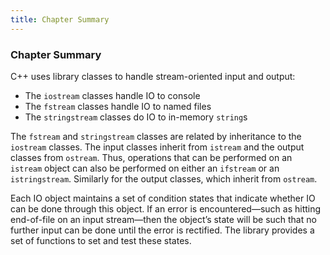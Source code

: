 ```yaml
---
title: Chapter Summary
---
```


<h3 id="filepos2163240"><a id="filepos2163273"></a>Chapter Summary</h3>
<p>C++ uses library classes to handle stream-oriented input and output:</p>
<ul><li>The <code>iostream</code> classes handle IO to console</li><li>The <code>fstream</code> classes handle IO to named files</li><li>The <code>stringstream</code> classes do IO to in-memory <code>string</code>s</li></ul>

<p>The <code>fstream</code> and <code>stringstream</code> classes are related by inheritance to the <code>iostream</code> classes. The input classes inherit from <code>istream</code> and the output classes from <code>ostream</code>. Thus, operations that can be performed on an <code>istream</code> object can also be performed on either an <code>ifstream</code> or an <code>istringstream</code>. Similarly for the output classes, which inherit from <code>ostream</code>.</p>
<p>Each IO object maintains a set of condition states that indicate whether IO can be done through this object. If an error is encountered—such as hitting end-of-file on an input stream—then the object’s state will be such that no further input can be done until the error is rectified. The library provides a set of functions to set and test these states.</p>
